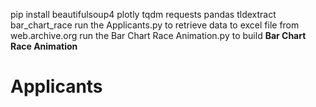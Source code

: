 pip install beautifulsoup4 plotly tqdm requests pandas tldextract bar_chart_race
run the Applicants.py to retrieve data to excel file from web.archive.org
run the Bar Chart Race Animation.py to build **Bar Chart Race Animation**
# Applicants
